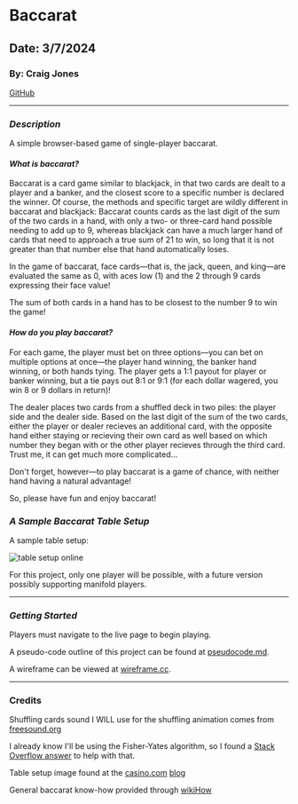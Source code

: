 # Baccarat 
## Date: 3/7/2024

### By: Craig Jones

[GitHub](https://github.com/cjones559)

---
### ***Description***

A simple browser-based game of single-player baccarat. 

#### ***What is baccarat?*** 

Baccarat is a card game similar to blackjack, in that two cards are dealt to a player and a banker, and the closest score to a specific number is declared the winner. Of course, the methods and specific target are wildly different in baccarat and blackjack: Baccarat counts cards as the last digit of the sum of the two cards in a hand, with only a two- or three-card hand possible needing to add up to 9, whereas blackjack can have a much larger hand of cards that need to approach a true sum of 21 to win, so long that it is not greater than that number else that hand automatically loses. 

In the game of baccarat, face cards—that is, the jack, queen, and king—are evaluated the same as 0, with aces low (1) and the 2 through 9 cards expressing their face value!

The sum of both cards in a hand has to be closest to the number 9 to win the game!

#### ***How do you play baccarat?***

For each game, the player must bet on three options—you can bet on multiple options at once—the player hand winning, the banker hand winning, or both hands tying. The player gets a 1:1 payout for player or banker winning, but a tie pays out 8:1 or 9:1 (for each dollar wagered, you win 8 or 9 dollars in return)! 

The dealer places two cards from a shuffled deck in two piles: the player side and the dealer side. Based on the last digit of the sum of the two cards, either the player or dealer recieves an additional card, with the opposite hand either staying or recieving their own card as well based on which number they began with or the other player recieves through the third card. Trust me, it can get much more complicated...

Don't forget, however—to play baccarat is a game of chance, with neither hand having a natural advantage!

So, please have fun and enjoy baccarat!

### ***A Sample Baccarat Table Setup***

A sample table setup:

![table setup online](https://www.casino.com/blog/wp-content/uploads/sites/2/2022/04/Mini-Baccarat-1024x579.jpg)

For this project, only one player will be possible, with a future version possibly supporting manifold players. 


---
### ***Getting Started***

Players must navigate to the live page to begin playing.

A pseudo-code outline of this project can be found at [pseudocode.md](pseudocode.md).

A wireframe can be viewed at [wireframe.cc](https://wireframe.cc/lbDQha).

---
### Credits

Shuffling cards sound I WILL use for the shuffling animation comes from [freesound.org](https://freesound.org/people/SomeoneCool15/sounds/423767/)

I already know I'll be using the Fisher-Yates algorithm, so I found a [Stack Overflow answer](https://stackoverflow.com/questions/59810241/how-to-fisher-yates-shuffle-a-javascript-array) to help with that.

Table setup image found at the [casino.com](https://www.casino.com/blog/wp-content/uploads/sites/2/2022/04/Mini-Baccarat-1024x579.jpg) [blog](https://www.casino.com/blog/2022/04/05/how-to-play-baccarat/)

General baccarat know-how provided through [wikiHow](https://www.wikihow.com/Play-Baccarat)